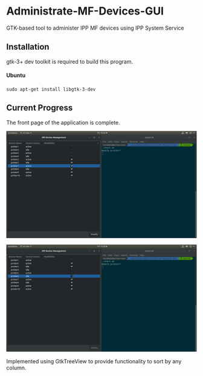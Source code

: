 # Administrate-MF-Devices-GUI

GTK-based tool to administer IPP MF devices using IPP System Service

## Installation
gtk-3+ dev toolkit is required to build this program. 

#### Ubuntu
`sudo apt-get install libgtk-3-dev`

## Current Progress

The front page of the application is complete. 

![MF Devices](./screenshots/mfdevice.png)

![Other Devices](./screenshots/otherdevice.png)

Implemented using GtkTreeView to provide functionality to sort by any column. 